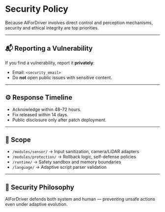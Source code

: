 # Security Policy

Because AIForDriver involves direct control and perception mechanisms, security and ethical integrity are top priorities.

---

## 📬 Reporting a Vulnerability

If you find a vulnerability, report it **privately**:
- Email: `<security_email>`
- Do **not** open public issues with sensitive content.

---

## ⚙️ Response Timeline
- Acknowledge within 48–72 hours.
- Fix released within 14 days.
- Public disclosure only after patch deployment.

---

## 🔐 Scope
- `/modules/sensor/` → Input sanitization, camera/LiDAR adapters  
- `/modules/protection/` → Rollback logic, self-defense policies  
- `/runtime/` → Safety sandbox and memory boundaries  
- `/language/` → Adaptive script parser validation  

---

## 🧩 Security Philosophy
AIForDriver defends both system and human — preventing unsafe actions even under adaptive evolution.
